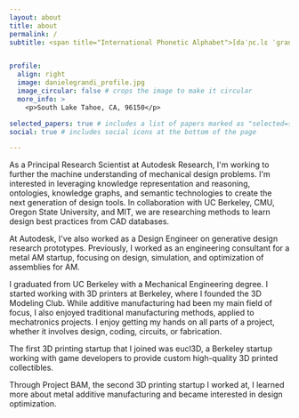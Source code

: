 ```yaml
---
layout: about
title: about
permalink: /
subtitle: <span title="International Phonetic Alphabet">[daˈɲɛ.lɛ ˈɡran.di]</span> <em>(Dani)</em> <br> <a href='https://www.research.autodesk.com/'>Autodesk Research</a>. Data-driven design and Machine Learning.


profile:
  align: right
  image: danielegrandi_profile.jpg
  image_circular: false # crops the image to make it circular
  more_info: >
    <p>South Lake Tahoe, CA, 96150</p>

selected_papers: true # includes a list of papers marked as "selected={true}"
social: true # includes social icons at the bottom of the page

---
```


As a Principal Research Scientist at Autodesk Research, I'm working to further the machine understanding of mechanical design problems. I'm interested in leveraging knowledge representation and reasoning, ontologies, knowledge graphs, and semantic technologies to create the next generation of design tools. In collaboration with UC Berkeley, CMU, Oregon State University, and MIT, we are researching methods to learn design best practices from CAD databases. 

At Autodesk, I've also worked as a Design Engineer on generative design research prototypes. Previously, I worked as an engineering consultant for a metal AM startup, focusing on design, simulation, and optimization of assemblies for AM. 

I graduated from UC Berkeley with a Mechanical Engineering degree.  I started working with 3D printers at Berkeley, where I founded the 3D Modeling Club. While additive manufacturing had been my main field of focus, I also enjoyed traditional manufacturing methods, applied to mechatronics projects.  I enjoy getting my hands on all parts of a project, whether it involves design, coding, circuits, or fabrication.

The first 3D printing startup that I joined was eucl3D, a Berkeley startup working with game developers to provide custom high-quality 3D printed collectibles.

Through Project BAM, the second 3D printing startup I worked at, I learned more about metal additive manufacturing and became interested in design optimization.